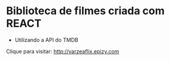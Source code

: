 # Biblioteca de filmes criada com REACT

- Utilizando a API do TMDB

Clique para visitar: http://varzeaflix.epizy.com
